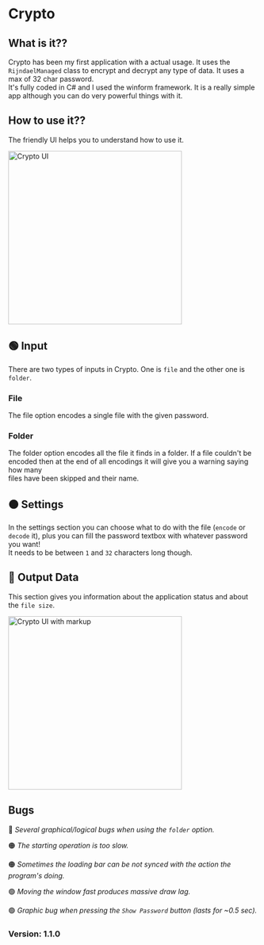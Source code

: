 # Crypto

## What is it??
Crypto has been my first application with a actual usage. It uses the `RijndaelManaged` class to encrypt and decrypt any type of data. It uses a max of 32 char password. <br />
It's fully coded in C# and I used the winform framework. It is a really simple app although you can do very powerful things with it.

## How to use it??
The friendly UI helps you to understand how to use it. <br />

<img src="https://github.com/FrancescoMaca/FrancescoMaca/blob/main/images/Crypto.png" alt="Crypto UI" height=350>

## 🟢 Input<br />
There are two types of inputs in Crypto. One is `file` and the other one is `folder`. <br />

  ### File
  The file option encodes a single file with the given password.
  
  ### Folder
  The folder option encodes all the file it finds in a folder. If a file couldn't be encoded then at the end of all encodings it will give you a warning saying how many <br />
  files have been skipped and their name. <br />

## 🟠 Settings<br />
In the settings section you can choose what to do with the file (`encode` or `decode` it), plus you can fill the password textbox with whatever password you want! <br />
It needs to be between `1` and `32` characters long though. 

## 🔵 Output Data<br />
This section gives you information about the application status and about the `file size`.

<img src="https://github.com/FrancescoMaca/FrancescoMaca/blob/main/images/Crypto_info.png" alt="Crypto UI with markup" height=350>


## Bugs

🔴 _Several graphical/logical bugs when using the `folder` option._

🟠 _The starting operation is too slow._

🟠 _Sometimes the loading bar can be not synced with the action the program's doing._

🟢 _Moving the window fast produces massive draw lag._

🟢 _Graphic bug when pressing the `Show Password` button (lasts for ~0.5 sec)._


### Version: 1.1.0
